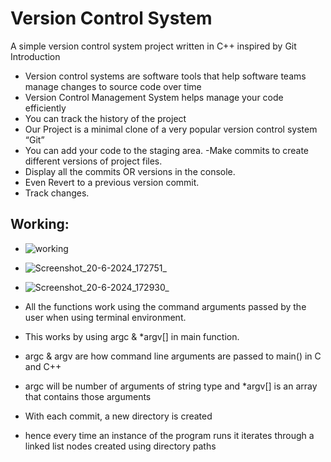# Version Control System
A simple version control system project written in C++
inspired by Git
Introduction
- Version control systems are software tools that help software teams manage changes 
to source code over time
- Version Control Management System helps manage your code efficiently
- You can track the history of the project
- Our Project is a minimal clone of a very popular version control system “Git”
- You can add your code to the staging area.
-Make commits to create different versions of project files.
- Display all the commits OR versions in the console.
- Even Revert to a previous version commit.
- Track changes.


## Working:
- ![working](https://github.com/btwshivam/version-control-system/assets/127589548/583a8fd0-cc0e-4269-bddf-6bfa9864c5ea)
- ![Screenshot_20-6-2024_172751_](https://github.com/btwshivam/version-control-system/assets/127589548/a2032061-79b2-44e1-9e1d-4b3a38eebf45)
- ![Screenshot_20-6-2024_172930_](https://github.com/btwshivam/version-control-system/assets/127589548/c484f501-c38a-431c-95f5-b13d2abb0a6f)

  
- All the functions work using the command arguments passed by the user when using 
terminal environment.
- This works by using argc & *argv[] in main function.
- argc & argv are how command line arguments are passed to main() in C and C++
- argc will be number of arguments of string type and *argv[] is an array that contains 
those arguments
- With each commit, a new directory is created 
-  hence every time an instance of the program runs it iterates through a linked list 
nodes created using directory paths
